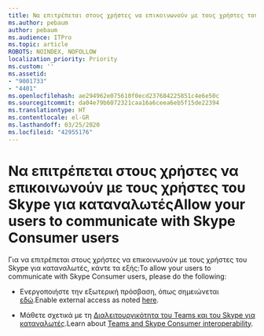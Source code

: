 ```yaml
---
title: Να επιτρέπεται στους χρήστες να επικοινωνούν με τους χρήστες του Skype για καταναλωτές
ms.author: pebaum
author: pebaum
ms.audience: ITPro
ms.topic: article
ROBOTS: NOINDEX, NOFOLLOW
localization_priority: Priority
ms.custom: ''
ms.assetid:
- "9001733"
- "4401"
ms.openlocfilehash: ae294962e075610f0ecd237684225851c4e6e50c
ms.sourcegitcommit: da04e79b6072321caa16a6ceea6eb5f15de22394
ms.translationtype: HT
ms.contentlocale: el-GR
ms.lasthandoff: 03/25/2020
ms.locfileid: "42955176"
---
```

# <a name="allow-your-users-to-communicate-with-skype-consumer-users"></a><span data-ttu-id="a8e92-102">Να επιτρέπεται στους χρήστες να επικοινωνούν με τους χρήστες του Skype για καταναλωτές</span><span class="sxs-lookup"><span data-stu-id="a8e92-102">Allow your users to communicate with Skype Consumer users</span></span>

<span data-ttu-id="a8e92-103">Για να επιτρέπεται στους χρήστες να επικοινωνούν με τους χρήστες του Skype για καταναλωτές, κάντε τα εξής:</span><span class="sxs-lookup"><span data-stu-id="a8e92-103">To allow your users to communicate with Skype Consumer users, please do the following:</span></span>

- <span data-ttu-id="a8e92-104">Ενεργοποιήστε την εξωτερική πρόσβαση, όπως σημειώνεται [εδώ](https://docs.microsoft.com/microsoftteams/manage-external-access#allow-or-block-domains).</span><span class="sxs-lookup"><span data-stu-id="a8e92-104">Enable external access as noted [here](https://docs.microsoft.com/microsoftteams/manage-external-access#allow-or-block-domains).</span></span>

- <span data-ttu-id="a8e92-105">Μάθετε σχετικά με τη [Διαλειτουργικότητα του Teams και του Skype για καταναλωτές](https://docs.microsoft.com/microsoftteams/teams-skype-interop).</span><span class="sxs-lookup"><span data-stu-id="a8e92-105">Learn about [Teams and Skype Consumer interoperability](https://docs.microsoft.com/microsoftteams/teams-skype-interop).</span></span>
